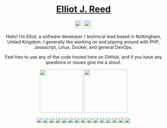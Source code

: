 <h1 align="center"><a href="https://www.elliotjreed.com?utm_source=github-profile" rel="noopener noreferrer">Elliot J. Reed</a></h1>

<p align="center">
  <a href="https://twitter.com/elliotjreed"><img src="https://img.shields.io/badge/twitter-%231DA1F2.svg?&style=for-the-badge&logo=twitter&logoColor=white" height=25></a>
  <a href="https://www.linkedin.com/in/elliotjreed"><img src="https://img.shields.io/badge/linkedin-%230077B5.svg?&style=for-the-badge&logo=linkedin&logoColor=white" height=25></a>
</p>
<p align="center">
Hello! I’m Elliot, a software developer / technical lead based in Nottingham, United Kingdom. I generally like working on and playing around with PHP, Javascript, Linux, Docker, and general DevOps.
</p>
<p align="center">
Feel free to use any of the code hosted here on GitHub, and if you have any questions or issues give me a shout.
</p>
<p align="center">
  <img height="137px" src="https://github-readme-stats.vercel.app/api?username=elliotjreed&hide_rank=true&hide_title=true&hide_border=true&show_icons=true&include_all_commits=true&count_private=true&hide=issues,contribs&theme=nightowl" /> <img height="137px" src="https://github-readme-stats.vercel.app/api/top-langs/?username=elliotjreed&hide=html&hide_title=true&hide_border=true&layout=compact&langs_count=7&theme=nightowl" />
</p>

<p align="center">
  <img src="https://img.shields.io/badge/PHP%20-%23777BB4.svg?&style=for-the-badge&logo=PHP&logoColor=white" />
  <img src="https://img.shields.io/badge/Symfony%20-%23000.svg?&style=for-the-badge&logo=PHP&logoColor=white" />
  <img src="https://img.shields.io/badge/Javascript%20-%23323330.svg?&style=for-the-badge&logo=javascript&logoColor=%23F7DF1E"/>
  <img src="https://img.shields.io/badge/React%20-%2361DAFB.svg?&style=for-the-badge&logo=react&logoColor=%23000"/>
  <img src="https://img.shields.io/badge/HTML5%20-%23E34F26.svg?&style=for-the-badge&logo=html5&logoColor=white"/>
  <img src="https://img.shields.io/badge/CSS3%20-%231572B6.svg?&style=for-the-badge&logo=css3&logoColor=white"/>
  <img src="https://img.shields.io/badge/Python%20-%2314354C.svg?&style=for-the-badge&logo=python&logoColor=white"/>
  <img src="https://img.shields.io/badge/Git%20-%23F05033.svg?&style=for-the-badge&logo=git&logoColor=white"/>
  <img src="https://img.shields.io/badge/Docker%20-%232496ED.svg?&style=for-the-badge&logo=docker&logoColor=white"/>
  <img src="https://img.shields.io/badge/Ansible%20-%23EE0000.svg?&style=for-the-badge&logo=ansible&logoColor=white"/>
  <img src="https://img.shields.io/badge/Postgres%20-%23336791.svg?&style=for-the-badge&logo=postgresql&logoColor=white"/>
  <img src="https://img.shields.io/badge/MySQL%20-%234479A1.svg?&style=for-the-badge&logo=mysql&logoColor=white"/>
  <img src="https://img.shields.io/badge/SQLite%20-%23003B57.svg?&style=for-the-badge&logo=sqlite&logoColor=white"/>
  <img src="https://img.shields.io/badge/AWS%20-%23232F3E.svg?&style=for-the-badge&logo=amazon&logoColor=white"/>
  <img src="https://img.shields.io/badge/DigitalOcean%20-%230080FF.svg?&style=for-the-badge&logo=digitalocean&logoColor=white"/>
</p>
